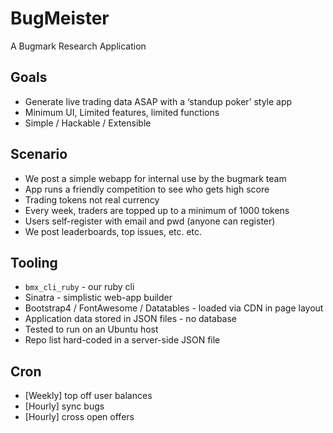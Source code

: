 # BugMeister

A Bugmark Research Application 

## Goals

- Generate live trading data ASAP with a ‘standup poker’ style app
- Minimum UI, Limited features, limited functions
- Simple / Hackable / Extensible

## Scenario

- We post a simple webapp for internal use by the bugmark team
- App runs a friendly competition to see who gets high score
- Trading tokens not real currency
- Every week, traders are topped up to a minimum of 1000 tokens
- Users self-register with email and pwd (anyone can register)
- We post leaderboards, top issues, etc. etc. 

## Tooling

- `bmx_cli_ruby` - our ruby cli
- Sinatra - simplistic web-app builder
- Bootstrap4 / FontAwesome / Datatables - loaded via CDN in page layout
- Application data stored in JSON files - no database
- Tested to run on an Ubuntu host
- Repo list hard-coded in a server-side JSON file

## Cron 

- [Weekly] top off user balances
- [Hourly] sync bugs
- [Hourly] cross open offers


